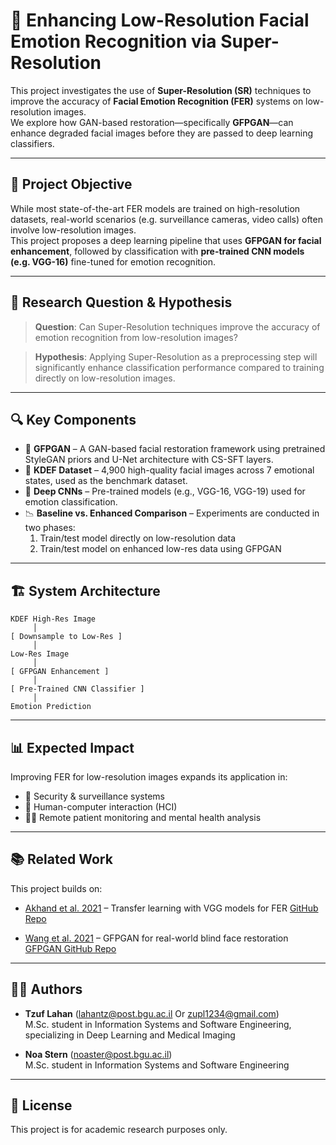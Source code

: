 # 🧠 Enhancing Low-Resolution Facial Emotion Recognition via Super-Resolution

This project investigates the use of **Super-Resolution (SR)** techniques to improve the accuracy of **Facial Emotion Recognition (FER)** systems on low-resolution images.\
We explore how GAN-based restoration—specifically **GFPGAN**—can enhance degraded facial images before they are passed to deep learning classifiers.

---

## 🌟 Project Objective

While most state-of-the-art FER models are trained on high-resolution datasets, real-world scenarios (e.g. surveillance cameras, video calls) often involve low-resolution images.\
This project proposes a deep learning pipeline that uses **GFPGAN for facial enhancement**, followed by classification with **pre-trained CNN models (e.g. VGG-16)** fine-tuned for emotion recognition.

---

## 🧪 Research Question & Hypothesis

> **Question**: Can Super-Resolution techniques improve the accuracy of emotion recognition from low-resolution images?

> **Hypothesis**: Applying Super-Resolution as a preprocessing step will significantly enhance classification performance compared to training directly on low-resolution images.

---

## 🔍 Key Components

- 🧬 **GFPGAN** – A GAN-based facial restoration framework using pretrained StyleGAN priors and U-Net architecture with CS-SFT layers.
- 📆 **KDEF Dataset** – 4,900 high-quality facial images across 7 emotional states, used as the benchmark dataset.
- 🤠 **Deep CNNs** – Pre-trained models (e.g., VGG-16, VGG-19) used for emotion classification.
- 📉 **Baseline vs. Enhanced Comparison** – Experiments are conducted in two phases:
  1. Train/test model directly on low-resolution data
  2. Train/test model on enhanced low-res data using GFPGAN

---

## 🏗️ System Architecture

```
KDEF High-Res Image
     │
[ Downsample to Low-Res ]
     │
Low-Res Image
     │
[ GFPGAN Enhancement ]
     │
[ Pre-Trained CNN Classifier ]
     │
Emotion Prediction
```

---

## 📊 Expected Impact

Improving FER for low-resolution images expands its application in:

- 👮 Security & surveillance systems
- 💬 Human-computer interaction (HCI)
- 🧑‍⚕️ Remote patient monitoring and mental health analysis

---

## 📚 Related Work

This project builds on:

- [Akhand et al. 2021](https://arxiv.org/abs/2101.04061) – Transfer learning with VGG models for FER
  [GitHub Repo](https://github.com/ShuvenduRoy/FER_TL_PipelineTraining)
  
- [Wang et al. 2021](https://www.mdpi.com/2079-9292/10/9/1036) – GFPGAN for real-world blind face restoration
  [GFPGAN GitHub Repo](https://github.com/TencentARC/GFPGAN)

---

## 🧑‍💼 Authors

- **Tzuf Lahan** ([lahantz@post.bgu.ac.il](mailto\:lahantz@post.bgu.ac.il) Or [zupl1234@gmail.com](mailto\:zupl1234@gmail.com))\
  M.Sc. student in Information Systems and Software Engineering, specializing in Deep Learning and Medical Imaging

- **Noa Stern** ([noaster@post.bgu.ac.il](mailto\:noaster@post.bgu.ac.il))\
  M.Sc. student in Information Systems and Software Engineering

---

## 📌 License

This project is for academic research purposes only.

